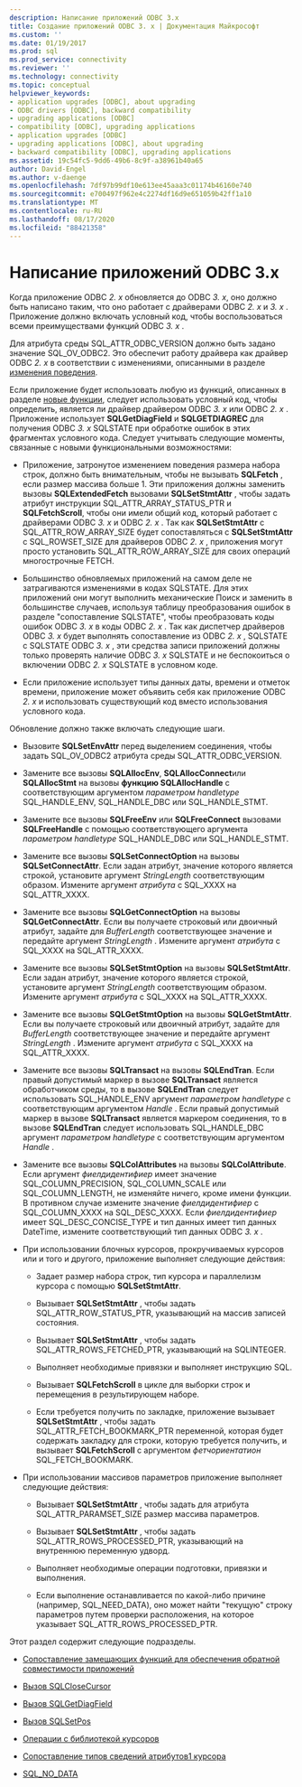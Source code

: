 ```yaml
---
description: Написание приложений ODBC 3.x
title: Создание приложений ODBC 3. x | Документация Майкрософт
ms.custom: ''
ms.date: 01/19/2017
ms.prod: sql
ms.prod_service: connectivity
ms.reviewer: ''
ms.technology: connectivity
ms.topic: conceptual
helpviewer_keywords:
- application upgrades [ODBC], about upgrading
- ODBC drivers [ODBC], backward compatibility
- upgrading applications [ODBC]
- compatibility [ODBC], upgrading applications
- application upgrades [ODBC]
- upgrading applications [ODBC], about upgrading
- backward compatibility [ODBC], upgrading applications
ms.assetid: 19c54fc5-9dd6-49b6-8c9f-a38961b40a65
author: David-Engel
ms.author: v-daenge
ms.openlocfilehash: 7df97b99df10e613ee45aaa3c01174b46160e740
ms.sourcegitcommit: e700497f962e4c2274df16d9e651059b42ff1a10
ms.translationtype: MT
ms.contentlocale: ru-RU
ms.lasthandoff: 08/17/2020
ms.locfileid: "88421358"
---
```

# <a name="writing-odbc-3x-applications"></a>Написание приложений ODBC 3.x
Когда приложение ODBC *2. x* обновляется до ODBC *3. x*, оно должно быть написано таким, что оно работает с драйверами ODBC *2. x* и *3. x* . Приложение должно включать условный код, чтобы воспользоваться всеми преимуществами функций ODBC *3. x* .  
  
 Для атрибута среды SQL_ATTR_ODBC_VERSION должно быть задано значение SQL_OV_ODBC2. Это обеспечит работу драйвера как драйвер ODBC *2. x* в соответствии с изменениями, описанными в разделе [изменения поведения](../../../odbc/reference/develop-app/behavioral-changes.md).  
  
 Если приложение будет использовать любую из функций, описанных в разделе [новые функции](../../../odbc/reference/develop-app/new-features.md), следует использовать условный код, чтобы определить, является ли драйвер драйвером ODBC *3. x* или ODBC *2. x* . Приложение использует **SQLGetDiagField** и **SQLGETDIAGREC** для получения ODBC *3. x* SQLSTATE при обработке ошибок в этих фрагментах условного кода. Следует учитывать следующие моменты, связанные с новыми функциональными возможностями:  
  
-   Приложение, затронутое изменением поведения размера набора строк, должно быть внимательным, чтобы не вызывать **SQLFetch** , если размер массива больше 1. Эти приложения должны заменить вызовы **SQLExtendedFetch** вызовами **SQLSetStmtAttr** , чтобы задать атрибут инструкции SQL_ATTR_ARRAY_STATUS_PTR и **SQLFetchScroll**, чтобы они имели общий код, который работает с драйверами ODBC *3. x* и ODBC *2. x* . Так как **SQLSetStmtAttr** с SQL_ATTR_ROW_ARRAY_SIZE будет сопоставляться с **SQLSetStmtAttr** с SQL_ROWSET_SIZE для драйверов ODBC *2. x* , приложения могут просто установить SQL_ATTR_ROW_ARRAY_SIZE для своих операций многострочные FETCH.  
  
-   Большинство обновляемых приложений на самом деле не затрагиваются изменениями в кодах SQLSTATE. Для этих приложений они могут выполнить механические Поиск и заменить в большинстве случаев, используя таблицу преобразования ошибок в разделе "сопоставление SQLSTATE", чтобы преобразовать коды ошибок ODBC *3. x* в коды ODBC *2. x* . Так как диспетчер драйверов ODBC *3. x* будет выполнять сопоставление из ODBC *2. x* , SQLSTATE с SQLSTATE ODBC *3. x* , эти средства записи приложений должны только проверять наличие ODBC *3. x* SQLSTATE и не беспокоиться о включении ODBC *2. x* SQLSTATE в условном коде.  
  
-   Если приложение использует типы данных даты, времени и отметок времени, приложение может объявить себя как приложение ODBC *2. x* и использовать существующий код вместо использования условного кода.  
  
 Обновление должно также включать следующие шаги.  
  
-   Вызовите **SQLSetEnvAttr** перед выделением соединения, чтобы задать SQL_OV_ODBC2 атрибута среды SQL_ATTR_ODBC_VERSION.  
  
-   Замените все вызовы **SQLAllocEnv**, **SQLAllocConnect**или **SQLAllocStmt** на вызовы **функцию SQLAllocHandle** с соответствующим аргументом *параметром handletype* SQL_HANDLE_ENV, SQL_HANDLE_DBC или SQL_HANDLE_STMT.  
  
-   Замените все вызовы **SQLFreeEnv** или **SQLFreeConnect** вызовами **SQLFreeHandle** с помощью соответствующего аргумента *параметром handletype* SQL_HANDLE_DBC или SQL_HANDLE_STMT.  
  
-   Замените все вызовы **SQLSetConnectOption** на вызовы **SQLSetConnectAttr**. Если задан атрибут, значение которого является строкой, установите аргумент *StringLength* соответствующим образом. Измените аргумент *атрибута* с SQL_XXXX на SQL_ATTR_XXXX.  
  
-   Замените все вызовы **SQLGetConnectOption** на вызовы **SQLGetConnectAttr**. Если вы получаете строковый или двоичный атрибут, задайте для *BufferLength* соответствующее значение и передайте аргумент *StringLength* . Измените аргумент *атрибута* с SQL_XXXX на SQL_ATTR_XXXX.  
  
-   Замените все вызовы **SQLSetStmtOption** на вызовы **SQLSetStmtAttr**. Если задан атрибут, значение которого является строкой, установите аргумент *StringLength* соответствующим образом. Измените аргумент *атрибута* с SQL_XXXX на SQL_ATTR_XXXX.  
  
-   Замените все вызовы **SQLGetStmtOption** на вызовы **SQLGetStmtAttr**. Если вы получаете строковый или двоичный атрибут, задайте для *BufferLength* соответствующее значение и передайте аргумент *StringLength* . Измените аргумент *атрибута* с SQL_XXXX на SQL_ATTR_XXXX.  
  
-   Замените все вызовы **SQLTransact** на вызовы **SQLEndTran**. Если правый допустимый маркер в вызове **SQLTransact** является обработчиком среды, то в вызове **SQLEndTran** следует использовать SQL_HANDLE_ENV аргумент *параметром handletype* с соответствующим аргументом *Handle* . Если правый допустимый маркер в вызове **SQLTransact** является маркером соединения, то в вызове **SQLEndTran** следует использовать SQL_HANDLE_DBC аргумент *параметром handletype* с соответствующим аргументом *Handle* .  
  
-   Замените все вызовы **SQLColAttributes** на вызовы **SQLColAttribute**. Если аргумент *фиелдидентифиер* имеет значение SQL_COLUMN_PRECISION, SQL_COLUMN_SCALE или SQL_COLUMN_LENGTH, не изменяйте ничего, кроме имени функции. В противном случае измените значение *фиелдидентифиер* с SQL_COLUMN_XXXX на SQL_DESC_XXXX. Если *фиелдидентифиер* имеет SQL_DESC_CONCISE_TYPE и тип данных имеет тип данных DateTime, измените соответствующий тип данных ODBC *3. x* .  
  
-   При использовании блочных курсоров, прокручиваемых курсоров или и того и другого, приложение выполняет следующие действия:  
  
    -   Задает размер набора строк, тип курсора и параллелизм курсора с помощью **SQLSetStmtAttr**.  
  
    -   Вызывает **SQLSetStmtAttr** , чтобы задать SQL_ATTR_ROW_STATUS_PTR, указывающий на массив записей состояния.  
  
    -   Вызывает **SQLSetStmtAttr** , чтобы задать SQL_ATTR_ROWS_FETCHED_PTR, указывающий на SQLINTEGER.  
  
    -   Выполняет необходимые привязки и выполняет инструкцию SQL.  
  
    -   Вызывает **SQLFetchScroll** в цикле для выборки строк и перемещения в результирующем наборе.  
  
    -   Если требуется получить по закладке, приложение вызывает **SQLSetStmtAttr** , чтобы задать SQL_ATTR_FETCH_BOOKMARK_PTR переменной, которая будет содержать закладку для строки, которую требуется получить, и вызывает **SQLFetchScroll** с аргументом *фетчориентатион* SQL_FETCH_BOOKMARK.  
  
-   При использовании массивов параметров приложение выполняет следующие действия:  
  
    -   Вызывает **SQLSetStmtAttr** , чтобы задать для атрибута SQL_ATTR_PARAMSET_SIZE размер массива параметров.  
  
    -   Вызывает **SQLSetStmtAttr** , чтобы задать SQL_ATTR_ROWS_PROCESSED_PTR, указывающий на внутреннюю переменную удворд.  
  
    -   Выполняет необходимые операции подготовки, привязки и выполнения.  
  
    -   Если выполнение останавливается по какой-либо причине (например, SQL_NEED_DATA), оно может найти "текущую" строку параметров путем проверки расположения, на которое указывает SQL_ATTR_ROWS_PROCESSED_PTR.  
  
 Этот раздел содержит следующие подразделы.  
  
-   [Сопоставление замещающих функций для обеспечения обратной совместимости приложений](../../../odbc/reference/develop-app/mapping-replacement-functions-for-backward-compatibility-of-applications.md)  
  
-   [Вызов SQLCloseCursor](../../../odbc/reference/develop-app/calling-sqlclosecursor.md)  
  
-   [Вызов SQLGetDiagField](../../../odbc/reference/develop-app/calling-sqlgetdiagfield.md)  
  
-   [Вызов SQLSetPos](../../../odbc/reference/develop-app/calling-sqlsetpos.md)  
  
-   [Операции с библиотекой курсоров](../../../odbc/reference/develop-app/cursor-library-operations.md)  
  
-   [Сопоставление типов сведений атрибутов1 курсора](../../../odbc/reference/develop-app/mapping-the-cursor-attributes1-information-types.md)  
  
-   [SQL_NO_DATA](../../../odbc/reference/develop-app/sql-no-data.md)
